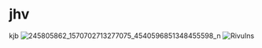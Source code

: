 # jhv
kjb
![245805862_1570702713277075_4540596851348455598_n](https://github.com/rivuff/jhv/assets/74763144/a2466a9b-9466-4d77-bfb4-c56c1f62ef26)
![RivuIns](https://github.com/rivuff/jhv/assets/74763144/6e68b287-f00e-4c20-aa3f-edd710940f49)
